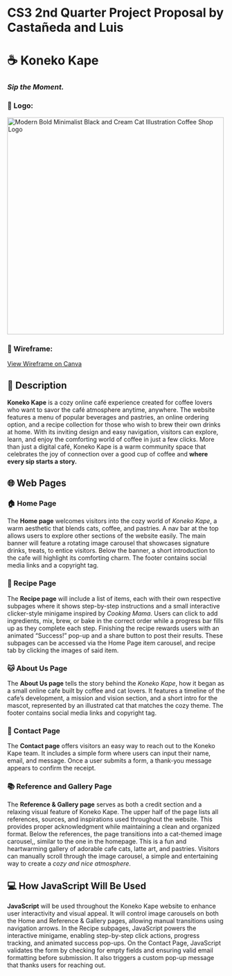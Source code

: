 # CS3 2nd Quarter Project Proposal by Castañeda and Luis

# ☕ Koneko Kape
### *Sip the Moment.*

### 🐾 Logo:
<img width="500" height="500" alt="Modern Bold Minimalist Black and Cream Cat Illustration Coffee Shop Logo" src="https://github.com/user-attachments/assets/40a5eda1-349b-4b05-ae6f-26be949d5f48" />

### 🧩 Wireframe:
[View Wireframe on Canva](https://www.canva.com/design/DAG3LVHRcg4/GLGo5Lrm4eBJC09hTn2fCA/edit?utm_content=DAG3LVHRcg4&utm_campaign=designshare&utm_medium=link2&utm_source=sharebutton)

## 🌸 Description

**Koneko Kape** is a cozy online café experience created for coffee lovers who want to savor the café atmosphere anytime, anywhere. The website features a menu of popular beverages and pastries, an online ordering option, and a recipe collection for those who wish to brew their own drinks at home. With its inviting design and easy navigation, visitors can explore, learn, and enjoy the comforting world of coffee in just a few clicks.
More than just a digital café, Koneko Kape is a warm community space that celebrates the joy of connection over a good cup of coffee and **where every sip starts a story.**

## 🌐 Web Pages

### 🏠 Home Page
The **Home page** welcomes visitors into the cozy world of *Koneko Kape*, a warm aesthetic that blends cats, coffee, and pastries. A nav bar at the top allows users to explore other sections of the website easily. The main banner will feature a rotating image carousel that showcases signature drinks, treats, to entice visitors. Below the banner, a short introduction to the cafe will highlight its comforting charm. The footer contains social media links and a copyright tag. 

### 🍰 Recipe Page
The **Recipe page** will include a list of items, each with their own respective subpages where it shows step-by-step instructions and a small interactive clicker-style minigame inspired by *Cooking Mama*. Users can click to add ingredients, mix, brew, or bake in the correct order while a progress bar fills up as they complete each step. Finishing the recipe rewards users with an animated “Success!” pop-up and a share button to post their results. These subpages can be accessed via the Home Page item carousel, and recipe tab by clicking the images of said item. 

### 🐱 About Us Page
The **About Us page** tells the story behind the *Koneko Kape*, how it began as a small online cafe built by coffee and cat lovers. It features a timeline of the cafe’s development, a mission and vision section, and a short intro for the mascot, represented by an illustrated cat that matches the cozy theme. The footer contains social media links and copyright tag. 

### 💬 Contact Page
The **Contact page** offers visitors an easy way to reach out to the Koneko Kape team. It includes a simple form where users can input their name, email, and message. Once a user submits a form, a thank-you message appears to confirm the receipt. 

### 📚 Reference and Gallery Page
The **Reference & Gallery page** serves as both a credit section and a relaxing visual feature of Koneko Kape. The upper half of the page lists all references, sources, and inspirations used throughout the website. This provides proper acknowledgment while maintaining a clean and organized format.
Below the references, the page transitions into a cat-themed image carousel,, similar to the one in the homepage. This is a fun and heartwarming gallery of adorable cafe cats, latte art, and pastries. Visitors can manually scroll through the image carousel, a simple and entertaining way to create a *cozy and nice atmosphere*.

## 💻 How JavaScript Will Be Used
**JavaScript** will be used throughout the Koneko Kape website to enhance user interactivity and visual appeal. It will control image carousels on both the Home and Reference & Gallery pages, allowing manual transitions using navigation arrows. In the Recipe subpages, JavaScript powers the interactive minigame, enabling step-by-step click actions, progress tracking, and animated success pop-ups. On the Contact Page, JavaScript validates the form by checking for empty fields and ensuring valid email formatting before submission. It also triggers a custom pop-up message that thanks users for reaching out. 













